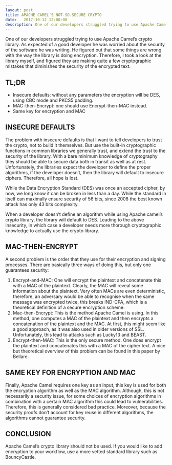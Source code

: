 ```yaml
---
layout: post
title: APACHE CAMEL’S NOT-SO-SECURE CRYPTO
date:   2017-10-12 12:00:00
description: One of our developers struggled trying to use Apache Camel’s crypto library. As expected of a good developer he was worried about the security of the software he was writing. He figured out that some things are wrong with the way the library is doing encryption. Therefore, I took a look at the library myself, and figured they are making quite a few cryptographic mistakes that diminishes the security of the encrypted text.
---
```


One of our developers struggled trying to use Apache Camel’s crypto library. As expected of a good developer he was worried about the security of the software he was writing. He figured out that some things are wrong with the way the library is doing encryption. Therefore, I took a look at the library myself, and figured they are making quite a few cryptographic mistakes that diminishes the security of the encrypted text.

## TL;DR
- Insecure defaults: without any parameters the encryption will be DES, using CBC mode and PKCS5 padding.
- MAC-then-Encrypt: one should use Encrypt-then-MAC instead.
- Same key for encryption and MAC

## INSECURE DEFAULTS
The problem with insecure defaults is that I want to tell developers to trust the crypto, not to build it themselves. But use the built-in cryptographic functions in common libraries we generally trust, and extend the trust to the security of the library. With a bare minimum knowledge of cryptography they should be able to secure data both in transit as well as at rest. Unfortunately, the libraries expect the developer to define the proper algorithms, if the developer doesn’t, then the library will default to insecure ciphers. Therefore, all hope is lost.

While the Data Encryption Standard (DES) was once an accepted cipher, by now, we long know it can be broken in less than a day. While the standard in itself can maximally ensure security of 56 bits, since 2008 the best known attack has only 43 bits complexity.

When a developer doesn’t define an algorithm while using Apache camel’s crypto library, the library will default to DES. Leading to the above insecurity, in which case a developer needs more thorough cryptographic knowledge to actually use the crypto library.

## MAC-THEN-ENCRYPT
A second problem is the order that they use for their encryption and signing processes. There are basically three ways of doing this, but only one guarantees security:

1. Encrypt-and-MAC: One will encrypt the plaintext and concatenate this with a MAC of the plaintext. Clearly, the MAC will reveal some information about the plaintext. Very often MACs are even deterministic, therefore, an adversary would be able to recognise when the same message was encrypted twice, this breaks IND-CPA, which is a theoretical definition of a secure encryption scheme.
2. Mac-then-Encrypt: This is the method Apache Camel is using. In this method, one computes a MAC of the plaintext and then encrypts a concatenation of the plaintext and the MAC. At first, this might seem like a good approach, as it was also used in older versions of SSL. Unfortunately, this lead to attacks such as Lucky13 and BEAST.
3. Encrypt-then-MAC: This is the only secure method. One does encrypt the plaintext and concatenates this with a MAC of the cipher text.
A nice but theoretical overview of this problem can be found in this paper by Bellare.

## SAME KEY FOR ENCRYPTION AND MAC
Finally, Apache Camel requires one key as an input, this key is used for both the encryption algorithm as well as the MAC algorithm. Although, this is not necessarily a security issue, for some choices of encryption algorithms in combination with a certain MAC algorithm this could lead to vulnerabilities. Therefore, this is generally considered bad practice. Moreover, because the security proofs don’t account for key reuse in different algorithms, the algorithms cannot guarantee security.

## CONCLUSION
Apache Camel’s crypto library should not be used. If you would like to add encryption to your workflow, use a more vetted standard library such as BouncyCastle.
